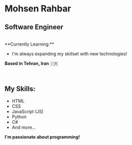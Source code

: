 # Mohsen Rahbar

## Software Engineer
<br>
**Currently Learning:** ‍

* I'm always expanding my skillset with new technologies!

**Based in Tehran, Iran** 🇮🇷

<br>

## My Skills:

* HTML
* CSS
* JavaScript (JS)
* Python
* C#
* And more...

**I'm passionate about programming!** 
